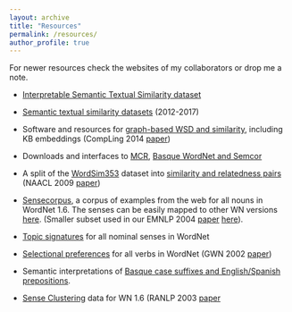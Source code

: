 ```yaml
---
layout: archive
title: "Resources"
permalink: /resources/
author_profile: true
---
```


For newer resources check the websites of my collaborators or drop me a note.

*   [Interpretable Semantic Textual Similarity dataset](http://alt.qcri.org/semeval2016/task2/)
*   [Semantic textual similarity datasets](http://ixa2.si.ehu.eus/stswiki) (2012-2017)  
*   Software and resources for [graph-based WSD and similarity](http://ixa2.si.ehu.eus/ukb/), including KB embeddings  (CompLing 2014 [paper](http://www.mitpressjournals.org/doi/pdf/10.1162/COLI_a_00164))
*   Downloads and interfaces to [MCR](http://adimen.si.ehu.eus/cgi-bin/wei5/public/wei.consult.perl), [Basque WordNet and Semcor](http://ixa2.si.ehu.eus/mcr/wei.html)
*   A split of the [WordSim353](http://www.cs.technion.ac.il/%7Egabr/resources/data/wordsim353/) dataset into [similarity and relatedness pairs](http://alfonseca.org/eng/research/wordsim353.html)</font> (NAACL 2009 [paper](http://ixa.si.ehu.eus/Ixa/Argitalpenak/Artikuluak/1239169991/publikoak/2009-naacl-long.pdf))  
    
*   [Sensecorpus](http://ixa.si.ehu.eus/Ixa/resources/sensecorpus), a corpus of examples from the web for all nouns in WordNet 1.6\. The senses can be easily mapped to other WN versions [here](http://www.lsi.upc.es/%7Enlp/tools/mapping.html). (Smaller subset used in our EMNLP 2004 [paper](http://ixa.si.ehu.eus/Ixa/Argitalpenak/Artikuluak/1087372032/publikoak/emnlp.pdf) [here](file:///home/jipagbee/Mahaigaina/tmp/emnlp2004data.tar.gz)).  
    
*   [Topic signatures](http://ixa.si.ehu.eus/Ixa/resources/sensecorpus) for all nominal senses in WordNet
*   [Selectional preferences](http://ixa.si.ehu.eus/Ixa/resources/selprefs) for all verbs in WordNet  (GWN 2002 [paper](http://ixa.si.ehu.eus/Ixa/Argitalpenak/Artikuluak/1013509285/publikoak/wordnet-selpref-final.pdf))  
    
*   Semantic interpretations of [Basque case suffixes and English/Spanish prepositions](http://ixa.si.ehu.eus/Ixa/resources/casesuffixes).
*   [Sense Clustering](http://ixa2.si.ehu.eus/eneko/senseclustering2003.tgz) data for WN 1.6 (RANLP 2003 [paper](http://ixa.si.ehu.eus/Ixa/Argitalpenak/Artikuluak/1059533082/publikoak/agirre-lopez-clustering-ranlp-final.pdf)
